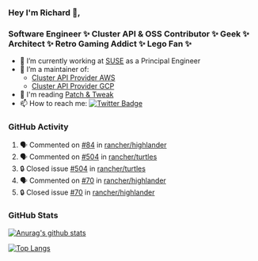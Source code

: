 ### Hey I'm Richard 👋, 

<h3 align="left">Software Engineer ✨ Cluster API & OSS Contributor ✨ Geek ✨ Architect ✨ Retro Gaming Addict ✨ Lego Fan ✨</h3>

- 🔭 I’m currently working at [SUSE](https://www.suse.com/) as a Principal Engineer
- 👯 I’m a maintainer of:
  -  [Cluster API Provider AWS](https://github.com/kubernetes-sigs/cluster-api-provider-aws)
  -  [Cluster API Provider GCP](https://github.com/kubernetes-sigs/cluster-api-provider-gcp)
- 💬 I'm reading [Patch & Tweak](https://bjooks.com/products/patch-tweak-exploring-modular-synthesis)
- 📫 How to reach me: [![Twitter Badge](https://img.shields.io/badge/-@fruit_case-00acee?style=flat&logo=Twitter&logoColor=white)](https://twitter.com/intent/follow?screen_name=fruit_case "Follow on Twitter")

### GitHub Activity 

<!--START_SECTION:activity-->
1. 🗣 Commented on [#84](https://github.com/rancher/highlander/issues/84#issuecomment-2092698324) in [rancher/highlander](https://github.com/rancher/highlander)
2. 🗣 Commented on [#504](https://github.com/rancher/turtles/issues/504#issuecomment-2092539739) in [rancher/turtles](https://github.com/rancher/turtles)
3. 🔒 Closed issue [#504](https://github.com/rancher/turtles/issues/504) in [rancher/turtles](https://github.com/rancher/turtles)
4. 🗣 Commented on [#70](https://github.com/rancher/highlander/issues/70#issuecomment-2092533258) in [rancher/highlander](https://github.com/rancher/highlander)
5. 🔒 Closed issue [#70](https://github.com/rancher/highlander/issues/70) in [rancher/highlander](https://github.com/rancher/highlander)
<!--END_SECTION:activity-->

### GitHub Stats

[![Anurag's github stats](https://github-readme-stats.vercel.app/api?username=richardcase&count_private=true&show_icons=true)](https://github.com/anuraghazra/github-readme-stats)

[![Top Langs](https://github-readme-stats.vercel.app/api/top-langs/?username=richardcase&hide=html&layout=compact)](https://github.com/anuraghazra/github-readme-stats)
